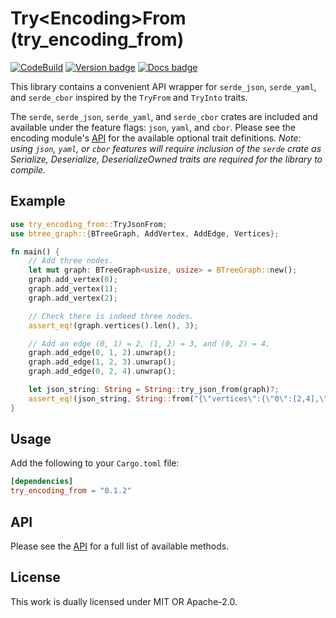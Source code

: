 # Try\<Encoding\>From  (try_encoding_from)

[![CodeBuild]][CodeBuild]
[![Version badge]][crates.io]
[![Docs badge]][docs.rs]

[CodeBuild]: https://codebuild.us-east-1.amazonaws.com/badges?uuid=eyJlbmNyeXB0ZWREYXRhIjoiSno5eWZOM0RtRkdabjJ2eG03dnQ3UzEvVTFIMGlPbklsajc0cHRiK3NCZXdpaXNxc09pdHhlK3Rta0FvTEsvdkgxcmZubTdUZ2dSMDM1THlhOG1oQlYwPSIsIml2UGFyYW1ldGVyU3BlYyI6IjNjVXFQdTJvamgxUUozMUciLCJtYXRlcmlhbFNldFNlcmlhbCI6MX0%3D&branch=main
[Version badge]: https://img.shields.io/crates/v/try_encoding_from
[crates.io]: https://crates.io/crates/try_encoding_from
[Docs badge]: https://img.shields.io/badge/docs.rs-rustdoc-blue
[docs.rs]: https://docs.rs/try_encoding_from/

This library contains a convenient API wrapper for `serde_json`,
`serde_yaml`, and `serde_cbor` inspired by the `TryFrom` and
`TryInto` traits.

The `serde`, `serde_json`, `serde_yaml`, and `serde_cbor` crates
are included and available under the feature flags:
`json`, `yaml`, and `cbor`.
Please see the encoding module's [API](./src/encoding/api.rs)
for the available optional trait definitions. *Note: using
`json`, `yaml`, or `cbor` features will
require inclusion of the `serde` crate as Serialize, Deserialize,
DeserializeOwned traits are required for the library to compile.*

## Example
```rust
use try_encoding_from::TryJsonFrom;
use btree_graph::{BTreeGraph, AddVertex, AddEdge, Vertices};

fn main() {
    // Add three nodes.
    let mut graph: BTreeGraph<usize, usize> = BTreeGraph::new();
    graph.add_vertex(0);
    graph.add_vertex(1);
    graph.add_vertex(2);

    // Check there is indeed three nodes.
    assert_eq!(graph.vertices().len(), 3);

    // Add an edge (0, 1) = 2, (1, 2) = 3, and (0, 2) = 4.
    graph.add_edge(0, 1, 2).unwrap();
    graph.add_edge(1, 2, 3).unwrap();
    graph.add_edge(0, 2, 4).unwrap();

    let json_string: String = String::try_json_from(graph)?;
    assert_eq!(json_string, String::from("{\"vertices\":{\"0\":[2,4],\"1\":[3],\"2\":[]},\"edges\":{\"2\":[0,1],\"3\":[1,2],\"4\":[0,2]}}"));
}
```

## Usage

Add the following to your `Cargo.toml` file:
```toml
[dependencies]
try_encoding_from = "0.1.2"
```

## API

Please see the [API](src/encoding/api.rs) for a full list of
available methods.

## License

This work is dually licensed under MIT OR Apache-2.0.
